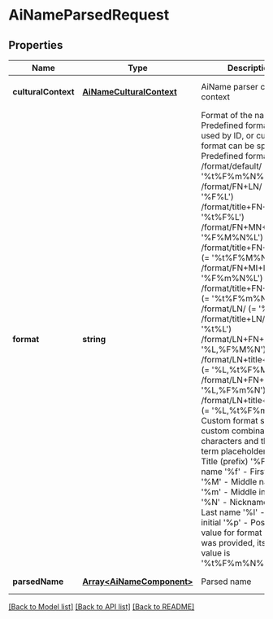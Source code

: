 # AiNameParsedRequest

## Properties
Name | Type | Description | Notes
------------ | ------------- | ------------- | -------------
**culturalContext** | [**AiNameCulturalContext**](AiNameCulturalContext.md) | AiName parser cultural context              | [optional] [default to undefined]
**format** | **string** | Format of the name. Predefined format can be used by ID, or custom format can be specified. Predefined formats:      /format/default/ (= '%t%F%m%N%L%p')     /format/FN+LN/ (= '%F%L')     /format/title+FN+LN/ (= '%t%F%L')     /format/FN+MN+LN/ (= '%F%M%N%L')     /format/title+FN+MN+LN/ (= '%t%F%M%N%L')     /format/FN+MI+LN/ (= '%F%m%N%L')     /format/title+FN+MI+LN/ (= '%t%F%m%N%L')     /format/LN/ (= '%L')     /format/title+LN/ (= '%t%L')     /format/LN+FN+MN/ (= '%L,%F%M%N')     /format/LN+title+FN+MN/ (= '%L,%t%F%M%N')     /format/LN+FN+MI/ (= '%L,%F%m%N')     /format/LN+title+FN+MI/ (= '%L,%t%F%m%N')  Custom format string - custom combination of characters and the next term placeholders:      '%t' - Title (prefix)     '%F' - First name     '%f' - First initial     '%M' - Middle name(s)     '%m' - Middle initial(s)     '%N' - Nickname     '%L' - Last name     '%l' - Last initial     '%p' - Postfix  If no value for format option was provided, its default value is '%t%F%m%N%L%p'              | [optional] [default to undefined]
**parsedName** | [**Array&lt;AiNameComponent&gt;**](AiNameComponent.md) | Parsed name              | [default to undefined]



[[Back to Model list]](README.md#documentation-for-models) [[Back to API list]](README.md#documentation-for-api-endpoints) [[Back to README]](README.md)
